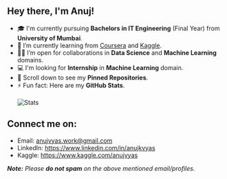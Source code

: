## Hey there, I'm Anuj!
- 🎓 I'm currently pursuing **Bachelors in IT Engineering** (Final Year) from **University of Mumbai**.
- 🌱 I’m currently learning from [Coursera](https://www.coursera.org/) and [Kaggle](https://www.kaggle.com/).
- 🤝🏻 I’m open for collaborations in **Data Science** and **Machine Learning** domains.
- 💻 I'm looking for **Internship** in **Machine Learning** domain.
- 📌 Scroll down to see my **Pinned Repositories**.
- ⚡ Fun fact: Here are my **GitHub Stats**.<br/><br/>
![Stats](https://github-readme-stats.vercel.app/api?username=anujvyas&show_icons=true)

## Connect me on:
- Email: anujvyas.work@gmail.com
- LinkedIn: https://www.linkedin.com/in/anujkvyas
- Kaggle: https://www.kaggle.com/anujvyas

_**Note:** Please **do not spam** on the above mentioned email/profiles._
